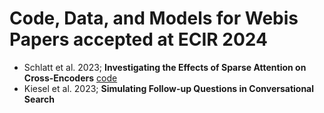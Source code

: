 # Code, Data, and Models for Webis Papers accepted at ECIR 2024
- Schlatt et al. 2023; **Investigating the Effects of Sparse Attention on Cross-Encoders** [code](https://github.com/webis-de/ecir24-sparse-cross-encoder)
- Kiesel et al. 2023; **Simulating Follow-up Questions in Conversational Search**
